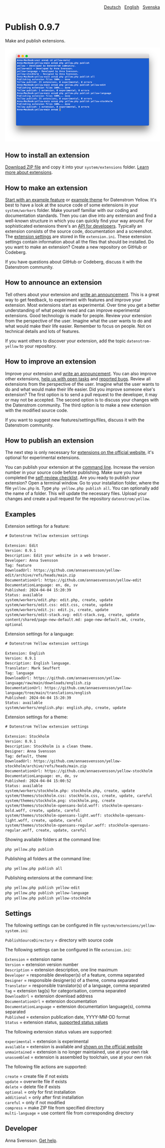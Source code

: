 <p align="right"><a href="README-de.md">Deutsch</a> &nbsp; <a href="README.md">English</a> &nbsp; <a href="README-sv.md">Svenska</a></p>

# Publish 0.9.7

Make and publish extensions.

<p align="center"><img src="SCREENSHOT.png" alt="Screenshot"></p>

## How to install an extension

[Download ZIP file](https://github.com/annaesvensson/yellow-publish/archive/refs/heads/main.zip) and copy it into your `system/extensions` folder. [Learn more about extensions](https://github.com/annaesvensson/yellow-update).

## How to make an extension

[Start with an example feature](https://github.com/datenstrom/yellow-newfeature) or [example theme](https://github.com/datenstrom/yellow-newtheme) for Datenstrom Yellow. It's best to have a look at the source code of some extensions in your `system/workers` folder. Make yourself familiar with our coding and documentation standards. Then you can dive into any extension and find a well-known structure in which you can quickly find your way around. For sophisticated extensions there's an [API for developers](https://datenstrom.se/yellow/help/api-for-developers). Typically an extension consists of the source code, documentation and a screenshot. The [extension settings](#settings-extension) are stored in file `extension.ini`. These extension settings contain information about all the files that should be installed. Do you want to make an extension? Create a new repository on GitHub or Codeberg.

If you have questions about GitHub or Codeberg, discuss it with the Datenstrom community.

## How to announce an extension

Tell others about your extension and [write an announcement](https://github.com/datenstrom/community/discussions/categories/write-an-announcement). This is a great way to get feedback, to experiment with features and improve your extension. Most extensions start as experimental. Over time you get a better understanding of what people need and can improve experimental extensions. Good technology is made for people. Review your extension from the perspective of the user. Imagine what the user wants to do and what would make their life easier. Remember to focus on people. Not on technical details and lots of features.

If you want others to discover your extension, add the topic `datenstrom-yellow` to your repository.

## How to improve an extension

Improve your extension and [write an announcement](https://github.com/datenstrom/community/discussions/categories/write-an-announcement). You can also improve other extensions, [help us with open tasks](https://github.com/datenstrom/yellow/blob/main/TASKLIST.md) and [reported bugs](https://github.com/datenstrom/community/discussions/categories/report-a-bug). Review all extensions from the perspective of the user. Imagine what the user wants to do and what would make their life easier. Did you improve someone else's extension? The first option is to send a pull request to the developer, it may or may not be accepted. The second option is to discuss your changes with the Datenstrom community. The third option is to make a new extension with the modified source code.

If you want to suggest new features/settings/files, discuss it with the Datenstrom community.

## How to publish an extension

The next step is only necessary for [extensions on the official website](https://datenstrom.se/yellow/extensions/), it's optional for experimental extensions.

You can publish your extension at the [command line](https://github.com/annaesvensson/yellow-core). Increase the version number in your source code before publishing. Make sure you have completed the [self-review checklist](self-review-checklist.md). Are you ready to publish your extension? Open a terminal window. Go to your installation folder, where the file `yellow.php` is. Type `php yellow.php publish all`. You can optionally add the name of a folder. This will update the necessary files. Upload your changes and create a pull request for the repository `datenstrom/yellow`.

## Examples

Extension settings for a feature:

~~~
# Datenstrom Yellow extension settings

Extension: Edit
Version: 0.9.1
Description: Edit your website in a web browser.
Developer: Anna Svensson
Tag: feature
DownloadUrl: https://github.com/annaesvensson/yellow-edit/archive/refs/heads/main.zip
DocumentationUrl: https://github.com/annaesvensson/yellow-edit
DocumentationLanguage: en, de, sv
Published: 2024-04-04 15:20:39
Status: available
system/workers/edit.php: edit.php, create, update
system/workers/edit.css: edit.css, create, update
system/workers/edit.js: edit.js, create, update
system/workers/edit-stack.svg: edit-stack.svg, create, update
content/shared/page-new-default.md: page-new-default.md, create, optional
~~~

Extension settings for a language:

~~~
# Datenstrom Yellow extension settings

Extension: English
Version: 0.9.1
Description: English language.
Translator: Mark Seuffert
Tag: language
DownloadUrl: https://github.com/annaesvensson/yellow-language/raw/main/downloads/english.zip
DocumentationUrl: https://github.com/annaesvensson/yellow-language/tree/main/translations/english
Published: 2024-04-04 15:20:39
Status: available
system/workers/english.php: english.php, create, update
~~~

Extension settings for a theme:

~~~
# Datenstrom Yellow extension settings

Extension: Stockholm
Version: 0.9.1
Description: Stockholm is a clean theme.
Designer: Anna Svensson
Tag: default, theme
DownloadUrl: https://github.com/annaesvensson/yellow-stockholm/archive/refs/heads/main.zip
DocumentationUrl: https://github.com/annaesvensson/yellow-stockholm
DocumentationLanguage: en, de, sv
Published: 2024-04-04 15:00:52
Status: available
system/workers/stockholm.php: stockholm.php, create, update
system/themes/stockholm.css: stockholm.css, create, update, careful
system/themes/stockholm.png: stockholm.png, create
system/themes/stockholm-opensans-bold.woff: stockholm-opensans-bold.woff, create, update, careful
system/themes/stockholm-opensans-light.woff: stockholm-opensans-light.woff, create, update, careful
system/themes/stockholm-opensans-regular.woff: stockholm-opensans-regular.woff, create, update, careful
~~~

Showing available folders at the command line:

`php yellow.php publish`  

Publishing all folders at the command line:

`php yellow.php publish all`  

Publishing extensions at the command line:

`php yellow.php publish yellow-edit`  
`php yellow.php publish yellow-language`  
`php yellow.php publish yellow-stockholm`  

## Settings

The following settings can be configured in file `system/extensions/yellow-system.ini`:

`PublishSourceDirectory` = directory with source code  

<a id="settings-extension"></a>The following settings can be configured in file `extension.ini`:

`Extension` = extension name  
`Version` = extension version number  
`Description` = extension description, one line maximum  
`Developer` = responsible developer(s) of a feature, comma separated  
`Designer` = responsible designer(s) of a theme, comma separated  
`Translator` = responsible translator(s) of a language, comma separated  
`Tag` = extension tag(s) for categorisation, comma separated  
`DownloadUrl` = extension download address  
`DocumentationUrl` = extension documentation  
`DocumentationLanguage` = extension documentation language(s), comma separated  
`Published` = extension publication date, YYYY-MM-DD format  
`Status` = extension status, [supported status values](#settings-status)  

<a id="settings-status"></a>The following extension status values are supported:

`experimental` = extension is experimental  
`available` = extension is available and [shown on the official website](https://datenstrom.se/yellow/extensions/)  
`unmaintained` = extension is no longer maintained, use at your own risk  
`unassembled` = extension is assembled by toolchain, use at your own risk  

<a id="settings-actions"></a>The following file actions are supported:

`create` = create file if not exists  
`update` = overwrite file if exists  
`delete` = delete file if exists  
`optional` = only for first installation  
`additional` = only after first installation  
`careful` = only if not modified  
`compress` = make ZIP file from specified directory  
`multi-language` = use content file from corresponding directory  

## Developer

Anna Svensson. [Get help](https://datenstrom.se/yellow/help/).

